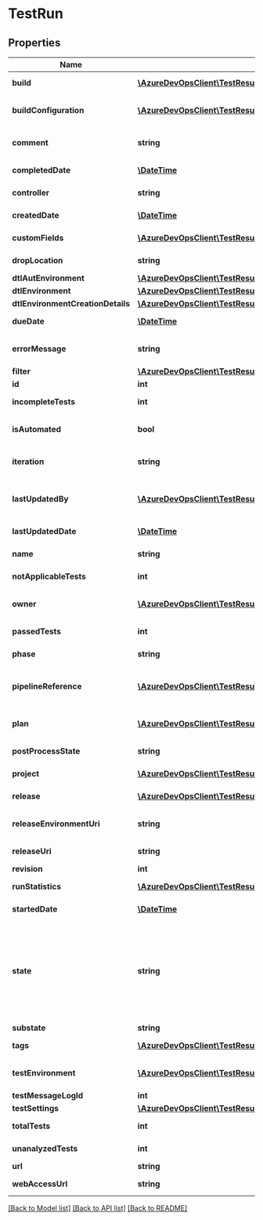 # TestRun

## Properties
Name | Type | Description | Notes
------------ | ------------- | ------------- | -------------
**build** | [**\AzureDevOpsClient\TestResults\AzureDevOpsClient\TestResults\Model\ShallowReference**](ShallowReference.md) | Build associated with this test run. | [optional] 
**buildConfiguration** | [**\AzureDevOpsClient\TestResults\AzureDevOpsClient\TestResults\Model\BuildConfiguration**](BuildConfiguration.md) | Build configuration details associated with this test run. | [optional] 
**comment** | **string** | Comments entered by those analyzing the run. | [optional] 
**completedDate** | [**\DateTime**](\DateTime.md) | Completed date time of the run. | [optional] 
**controller** | **string** | Test Run Controller. | [optional] 
**createdDate** | [**\DateTime**](\DateTime.md) | Test Run CreatedDate. | [optional] 
**customFields** | [**\AzureDevOpsClient\TestResults\AzureDevOpsClient\TestResults\Model\CustomTestField[]**](CustomTestField.md) | List of Custom Fields for TestRun. | [optional] 
**dropLocation** | **string** | Drop Location for the test Run. | [optional] 
**dtlAutEnvironment** | [**\AzureDevOpsClient\TestResults\AzureDevOpsClient\TestResults\Model\ShallowReference**](ShallowReference.md) |  | [optional] 
**dtlEnvironment** | [**\AzureDevOpsClient\TestResults\AzureDevOpsClient\TestResults\Model\ShallowReference**](ShallowReference.md) |  | [optional] 
**dtlEnvironmentCreationDetails** | [**\AzureDevOpsClient\TestResults\AzureDevOpsClient\TestResults\Model\DtlEnvironmentDetails**](DtlEnvironmentDetails.md) |  | [optional] 
**dueDate** | [**\DateTime**](\DateTime.md) | Due date and time for test run. | [optional] 
**errorMessage** | **string** | Error message associated with the run. | [optional] 
**filter** | [**\AzureDevOpsClient\TestResults\AzureDevOpsClient\TestResults\Model\RunFilter**](RunFilter.md) |  | [optional] 
**id** | **int** | ID of the test run. | [optional] 
**incompleteTests** | **int** | Number of Incomplete Tests. | [optional] 
**isAutomated** | **bool** | true if test run is automated, false otherwise. | [optional] 
**iteration** | **string** | The iteration to which the run belongs. | [optional] 
**lastUpdatedBy** | [**\AzureDevOpsClient\TestResults\AzureDevOpsClient\TestResults\Model\IdentityRef**](IdentityRef.md) | Team foundation ID of the last updated the test run. | [optional] 
**lastUpdatedDate** | [**\DateTime**](\DateTime.md) | Last updated date and time | [optional] 
**name** | **string** | Name of the test run. | [optional] 
**notApplicableTests** | **int** | Number of Not Applicable Tests. | [optional] 
**owner** | [**\AzureDevOpsClient\TestResults\AzureDevOpsClient\TestResults\Model\IdentityRef**](IdentityRef.md) | Team Foundation ID of the owner of the runs. | [optional] 
**passedTests** | **int** | Number of passed tests in the run | [optional] 
**phase** | **string** | Phase/State for the testRun. | [optional] 
**pipelineReference** | [**\AzureDevOpsClient\TestResults\AzureDevOpsClient\TestResults\Model\PipelineReference**](PipelineReference.md) | Reference of the pipeline to which this test run belongs. | [optional] 
**plan** | [**\AzureDevOpsClient\TestResults\AzureDevOpsClient\TestResults\Model\ShallowReference**](ShallowReference.md) | Test plan associated with this test run. | [optional] 
**postProcessState** | **string** | Post Process State. | [optional] 
**project** | [**\AzureDevOpsClient\TestResults\AzureDevOpsClient\TestResults\Model\ShallowReference**](ShallowReference.md) | Project associated with this run. | [optional] 
**release** | [**\AzureDevOpsClient\TestResults\AzureDevOpsClient\TestResults\Model\ReleaseReference**](ReleaseReference.md) | Release Reference for the Test Run. | [optional] 
**releaseEnvironmentUri** | **string** | Release Environment Uri for TestRun. | [optional] 
**releaseUri** | **string** | Release Uri for TestRun. | [optional] 
**revision** | **int** |  | [optional] 
**runStatistics** | [**\AzureDevOpsClient\TestResults\AzureDevOpsClient\TestResults\Model\RunStatistic[]**](RunStatistic.md) | RunSummary by outcome. | [optional] 
**startedDate** | [**\DateTime**](\DateTime.md) | Start date time of the run. | [optional] 
**state** | **string** | The state of the run. Type TestRunState Valid states - Unspecified ,NotStarted, InProgress, Completed, Waiting, Aborted, NeedsInvestigation | [optional] 
**substate** | **string** | TestRun Substate. | [optional] 
**tags** | [**\AzureDevOpsClient\TestResults\AzureDevOpsClient\TestResults\Model\TestTag[]**](TestTag.md) | Tags attached with this test run. | [optional] 
**testEnvironment** | [**\AzureDevOpsClient\TestResults\AzureDevOpsClient\TestResults\Model\TestEnvironment**](TestEnvironment.md) | Test environment associated with the run. | [optional] 
**testMessageLogId** | **int** |  | [optional] 
**testSettings** | [**\AzureDevOpsClient\TestResults\AzureDevOpsClient\TestResults\Model\ShallowReference**](ShallowReference.md) |  | [optional] 
**totalTests** | **int** | Total tests in the run | [optional] 
**unanalyzedTests** | **int** | Number of failed tests in the run. | [optional] 
**url** | **string** | Url of the test run | [optional] 
**webAccessUrl** | **string** | Web Access Url for TestRun. | [optional] 

[[Back to Model list]](../README.md#documentation-for-models) [[Back to API list]](../README.md#documentation-for-api-endpoints) [[Back to README]](../README.md)


